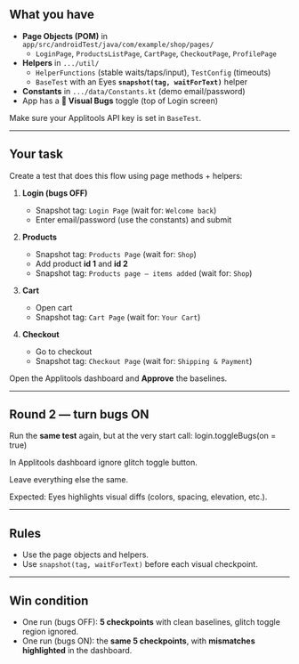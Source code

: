 ## What you have

- **Page Objects (POM)** in `app/src/androidTest/java/com/example/shop/pages/`
    - `LoginPage`, `ProductsListPage`, `CartPage`, `CheckoutPage`, `ProfilePage`
- **Helpers** in `.../util/`
    - `HelperFunctions` (stable waits/taps/input), `TestConfig` (timeouts)
    - `BaseTest` with an Eyes **`snapshot(tag, waitForText)`** helper
- **Constants** in `.../data/Constants.kt` (demo email/password)
- App has a **🐞 Visual Bugs** toggle (top of Login screen)

Make sure your Applitools API key is set in `BaseTest`.

---

## Your task

Create a test that does this flow using page methods + helpers:

1) **Login (bugs OFF)**
    - Snapshot tag: `Login Page` (wait for: `Welcome back`)
    - Enter email/password (use the constants) and submit

2) **Products**
    - Snapshot tag: `Products Page` (wait for: `Shop`)
    - Add product **id 1** and **id 2**
    - Snapshot tag: `Products page – items added` (wait for: `Shop`)

3) **Cart**
    - Open cart
    - Snapshot tag: `Cart Page` (wait for: `Your Cart`)

4) **Checkout**
    - Go to checkout
    - Snapshot tag: `Checkout Page` (wait for: `Shipping & Payment`)

Open the Applitools dashboard and **Approve** the baselines.

---

## Round 2 — turn bugs ON

Run the **same test** again, but at the very start call:
login.toggleBugs(on = true)

In Applitools dashboard ignore glitch toggle button.

Leave everything else the same.

Expected: Eyes highlights visual diffs (colors, spacing, elevation, etc.).

---


## Rules

- Use the page objects and helpers.
- Use `snapshot(tag, waitForText)` before each visual checkpoint.

---


## Win condition

- One run (bugs OFF): **5 checkpoints** with clean baselines, glitch toggle region ignored.
- One run (bugs ON): the **same 5 checkpoints**, with **mismatches highlighted** in the dashboard.

